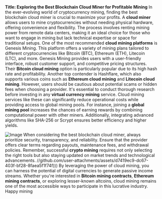 **Title: Exploring the Best Blockchain Cloud Miner for Profitable Mining**
In the ever-evolving world of cryptocurrency mining, finding the best blockchain cloud miner is crucial to maximize your profits. A **cloud miner** allows users to mine cryptocurrencies without needing physical hardware, offering convenience and flexibility. The process involves renting mining power from remote data centers, making it an ideal choice for those who want to engage in mining but lack technical expertise or space for traditional setups.
One of the most recommended **cloud mining platforms** is Genesis Mining. This platform offers a variety of mining plans tailored to different cryptocurrencies like Bitcoin (BTC), Ethereum (ETH), Litecoin (LTC), and more. Genesis Mining provides users with a user-friendly interface, robust customer support, and competitive pricing structures. Their **Bitcoin cloud mining** option is particularly popular due to its high hash rate and profitability.
Another top contender is Hashflare, which also supports various coins such as **Ethereum cloud mining** and **Litecoin cloud mining**. However, users should be cautious about potential scams or hidden fees when choosing a provider. It's essential to conduct thorough research before investing in any **virtual currency mining** service.
Cloud mining services like these can significantly reduce operational costs while providing access to global mining pools. For instance, joining a **global mining pool** increases the chances of earning rewards by combining computational power with other miners. Additionally, integrating advanced algorithms like SHA-256 or Scrypt ensures better efficiency and higher yields.

![Image](https://github.com/user-attachments/assets/d7419ec9-dc67-403f-bf28-8faea5f1f74f)
When considering the best blockchain cloud miner, always prioritize security, transparency, and reliability. Ensure that the provider offers clear terms regarding payouts, maintenance fees, and withdrawal policies. Remember, successful **crypto mining** requires not only selecting the right tools but also staying updated on market trends and technological advancements.
 //github.com/user-attachments/assets/d7419ec9-dc67-403f-bf28-8faea5f1f74f)))
By leveraging the power of cloud mining, you can harness the potential of digital currencies to generate passive income streams. Whether you're interested in **Bitcoin mining contracts**, **Ethereum mining contracts**, or exploring lesser-known altcoins, cloud mining remains one of the most accessible ways to participate in this lucrative industry. Happy mining
